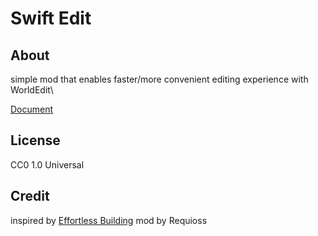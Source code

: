 # Swift Edit

## About

simple mod that enables faster/more convenient editing experience with WorldEdit\

[Document](https://docs.google.com/document/d/1aYcOeXqDmLji9kgAQyQlaIMHrVZqRIGg45zs5N0i-GI/edit?usp=sharing)

## License

CC0 1.0 Universal

## Credit

inspired by [Effortless Building](https://www.curseforge.com/minecraft/mc-mods/effortless-building/) mod by Requioss


